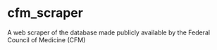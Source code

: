 # cfm_scraper
A web scraper of the database made publicly available by the Federal Council of Medicine (CFM)
